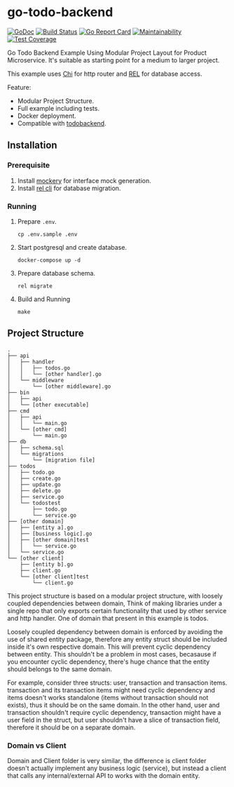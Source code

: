 # go-todo-backend

[![GoDoc](https://godoc.org/github.com/Fs02/go-todo-backend?status.svg)](https://godoc.org/github.com/Fs02/go-todo-backend)
[![Build Status](https://travis-ci.com/Fs02/go-todo-backend.svg?branch=master)](https://travis-ci.com/Fs02/go-todo-backend)
[![Go Report Card](https://goreportcard.com/badge/github.com/Fs02/go-todo-backend)](https://goreportcard.com/report/github.com/Fs02/go-todo-backend)
[![Maintainability](https://api.codeclimate.com/v1/badges/d506b5b2df687cbcd358/maintainability)](https://codeclimate.com/github/Fs02/go-todo-backend/maintainability)
[![Test Coverage](https://api.codeclimate.com/v1/badges/d506b5b2df687cbcd358/test_coverage)](https://codeclimate.com/github/Fs02/go-todo-backend/test_coverage)

Go Todo Backend Example Using Modular Project Layout for Product Microservice. It's suitable as starting point for a medium to larger project.

This example uses [Chi](https://github.com/go-chi/chi) for http router and [REL](https://github.com/go-rel/rel) for database access.

Feature:

- Modular Project Structure.
- Full example including tests.
- Docker deployment.
- Compatible with [todobackend](https://www.todobackend.com/specs/index.html).

## Installation

### Prerequisite

1. Install [mockery](https://github.com/vektra/mockery#installation) for interface mock generation.
2. Install [rel cli](https://go-rel.github.io/migration/#running-migration) for database migration.

### Running

1. Prepare `.env`.
    ```
    cp .env.sample .env
    ```
2. Start postgresql and create database.
    ```
    docker-compose up -d
    ```
2. Prepare database schema.
    ```
    rel migrate
    ```
3. Build and Running
    ```
    make
    ```

## Project Structure

```
.
├── api
│   ├── handler
│   │   ├── todos.go
│   │   └── [other handler].go
│   └── middleware
│       └── [other middleware].go
├── bin
│   ├── api
│   └── [other executable]
├── cmd
│   ├── api
│   │   └── main.go
│   └── [other cmd]
│       └── main.go
├── db
│   ├── schema.sql
│   └── migrations
│       └── [migration file]
├── todos
│   ├── todo.go
│   ├── create.go
│   ├── update.go
│   ├── delete.go
│   ├── service.go
│   └── todostest
│       ├── todo.go
│       └── service.go
├── [other domain]
│   ├── [entity a].go
│   ├── [business logic].go
│   ├── [other domain]test
│   │   └── service.go
│   └── service.go
└── [other client]
    ├── [entity b].go
    ├── client.go
    └── [other client]test
        └── client.go
```

This project structure is based on a modular project structure, with loosely coupled dependencies between domain, Think of making libraries under a single repo that only exports certain functionality that used by other service and http handler. One of domain that present in this example is todos.

Loosely coupled dependency between domain is enforced by avoiding the use of shared entity package, therefore any entity struct should be included inside it's own respective domain. This will prevent cyclic dependency between entity. This shouldn't be a problem in most cases, becasause if you encounter cyclic dependency, there's huge chance that the entity should belongs to the same domain.

For example, consider three structs: user, transaction and transaction items. transaction and its transaction items might need cyclic dependency and items doesn't works standalone (items without transaction should not exists), thus it should be on the same domain.
In the other hand, user and transaction shouldn't require cyclic dependency, transaction might have a user field in the struct, but user shouldn't have a slice of transaction field, therefore it should be on a separate domain.

### Domain vs Client

Domain and Client folder is very similar, the difference is client folder doesn't actually implement any business logic (service), but instead a client that calls any internal/external API to works with the domain entity.

